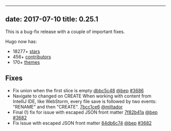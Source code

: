 
---
date: 2017-07-10
title: 0.25.1
---

	

This is a bug-fix release with a couple of important fixes.


Hugo now has:

* 18277+ [stars](https://github.com/gohugoio/hugo/stargazers)
* 456+ [contributors](https://github.com/gohugoio/hugo/graphs/contributors)
* 170+ [themes](http://themes.gohugo.io/)

## Fixes

* Fix union when the first slice is empty [dbbc5c48](https://github.com/gohugoio/hugo/commit/dbbc5c4810a04ac06fad7500d88cf5c3bfe0c7fd) [@bep](https://github.com/bep) [#3686](https://github.com/gohugoio/hugo/issues/3686)
* Navigate to changed on CREATE When working with content from IntelliJ IDE, like WebStorm, every file save is followed by two events: "RENAME" and then "CREATE". [7bcc1ce6](https://github.com/gohugoio/hugo/commit/7bcc1ce659710f2220b400ce3b76e50d2e48b241) [@miltador](https://github.com/miltador) 
* Final (!) fix for issue with escaped JSON front matter [7f82b41a](https://github.com/gohugoio/hugo/commit/7f82b41a24af0fd04d28fbfebf9254766a3c6e6f) [@bep](https://github.com/bep) [#3682](https://github.com/gohugoio/hugo/issues/3682)
* Fix issue with escaped JSON front matter [84db6c74](https://github.com/gohugoio/hugo/commit/84db6c74a084d2b52117b999d4ec343cd3389a68) [@bep](https://github.com/bep) [#3682](https://github.com/gohugoio/hugo/issues/3682)





